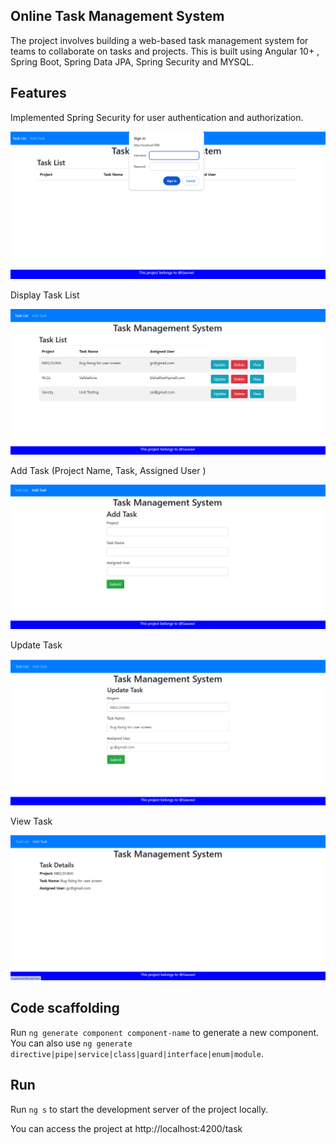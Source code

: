 ##  Online Task Management System
The project involves building a web-based task management system for teams to collaborate on tasks and  projects. This is built using Angular 10+ , Spring Boot,  Spring Data JPA, Spring Security and MYSQL.



## Features

Implemented Spring Security for user authentication and authorization.

![alt text](https://github.com/saigauravi/Task_Management_System/blob/97226646944012f6b120e4bfabb4f82fb04a5583/Security.png)

Display Task List

![alt text](https://github.com/saigauravi/Task_Management_System/blob/becef9b6eebc330172b7b432be7a5f7ab1f619f5/TaskList.png)

Add Task (Project Name, Task, Assigned User )

![alt text](https://github.com/saigauravi/Task_Management_System/blob/976305348cdd388cca06153db016cb7eecee74e9/Add.png)

Update Task

![alt text](https://github.com/saigauravi/Task_Management_System/blob/becef9b6eebc330172b7b432be7a5f7ab1f619f5/Update.png)

View Task

![alt text](https://github.com/saigauravi/Task_Management_System/blob/becef9b6eebc330172b7b432be7a5f7ab1f619f5/View.png)


## Code scaffolding

Run `ng generate component component-name` to generate a new component. You can also use `ng generate directive|pipe|service|class|guard|interface|enum|module`.

## Run

Run `ng s` to start the development server of the project locally. 

You can access the project  at http://localhost:4200/task




